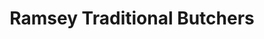 ---
title: "Ramsey Traditional Butchers"
url: /huntingdon/ramsey-traditional-butchers/
shop: butcher
---